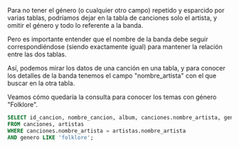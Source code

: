 Para no tener el género (o cualquier otro campo) repetido y esparcido por varias tablas, podríamos dejar en la tabla de canciones solo el artista, y omitir el género y todo lo referente a la banda. 

Pero es importante entender que el nombre de la banda debe seguir correspondiéndose (siendo exactamente igual) para mantener la relación entre las dos tablas. 

Así, podemos mirar los datos de una canción en una tabla, y para conocer los detalles de la banda tenemos el campo "nombre_artista" con el que buscar en la otra tabla. 

Veamos cómo quedaría la consulta para conocer los temas con género "Folklore".
<div
  class='mu-erd'
  data-entities='{
    "canciones": {
      "id_cancion": {
        "type": "Integer",
        "pk": true
      },
      "titulo_cancion": {
        "type": "Text"
      },
      "nombre_artista": {
        "type": "Text",
        "pk": false,
        "fk": {
          "to": { "entity": "artistas", "column": "nombre_artista" },
          "type": "many_to_one"
        }
      },
      "album":{
        "type": "Text"
      },
      "anio":{
        "type": "Integer"
      }
    },
    "artistas": {
      "id_artista": {
        "type": "Integer",
        "pk": true
      },
      "nombre_artista": {
        "type": "Text"
      }
      "integrantes": {
        "type": "Text"
      },
      "genero": {
        "type": "Text"
      },
      "nacionalidad": {
          "type": "Text"
      }
    }
  }'>
</div>

``` sql
SELECT id_cancion, nombre_cancion, album, canciones.nombre_artista, genero, anio 
FROM canciones, artistas
WHERE canciones.nombre_artista = artistas.nombre_artista
AND genero LIKE 'folklore';

```

